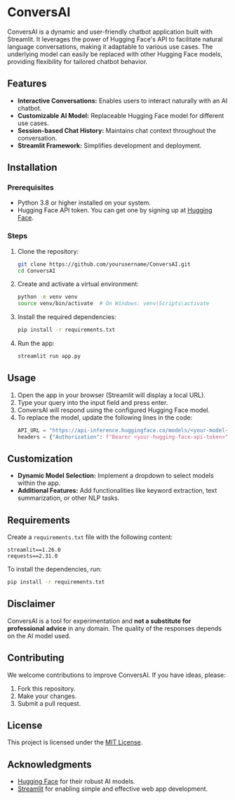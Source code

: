 # ConversAI

ConversAI is a dynamic and user-friendly chatbot application built with Streamlit. It leverages the power of Hugging Face's API to facilitate natural language conversations, making it adaptable to various use cases. The underlying model can easily be replaced with other Hugging Face models, providing flexibility for tailored chatbot behavior.

## Features
- **Interactive Conversations:** Enables users to interact naturally with an AI chatbot.
- **Customizable AI Model:** Replaceable Hugging Face model for different use cases.
- **Session-based Chat History:** Maintains chat context throughout the conversation.
- **Streamlit Framework:** Simplifies development and deployment.

## Installation

### Prerequisites
- Python 3.8 or higher installed on your system.
- Hugging Face API token. You can get one by signing up at [Hugging Face](https://huggingface.co/).

### Steps
1. Clone the repository:
   ```bash
   git clone https://github.com/yourusername/ConversAI.git
   cd ConversAI
   ```

2. Create and activate a virtual environment:
   ```bash
   python -m venv venv
   source venv/bin/activate  # On Windows: venv\Scripts\activate
   ```

3. Install the required dependencies:
   ```bash
   pip install -r requirements.txt
   ```

4. Run the app:
   ```bash
   streamlit run app.py
   ```

## Usage

1. Open the app in your browser (Streamlit will display a local URL).
2. Type your query into the input field and press enter.
3. ConversAI will respond using the configured Hugging Face model.
4. To replace the model, update the following lines in the code:
   ```python
   API_URL = "https://api-inference.huggingface.co/models/<your-model-name>"
   headers = {"Authorization": f"Bearer <your-hugging-face-api-token>"}
   ```

## Customization

- **Dynamic Model Selection:** Implement a dropdown to select models within the app.
- **Additional Features:** Add functionalities like keyword extraction, text summarization, or other NLP tasks.

## Requirements

Create a `requirements.txt` file with the following content:
```plaintext
streamlit==1.26.0
requests==2.31.0
```

To install the dependencies, run:
```bash
pip install -r requirements.txt
```

## Disclaimer

ConversAI is a tool for experimentation and **not a substitute for professional advice** in any domain. The quality of the responses depends on the AI model used.


## Contributing
We welcome contributions to improve ConversAI. If you have ideas, please:
1. Fork this repository.
2. Make your changes.
3. Submit a pull request.

## License
This project is licensed under the [MIT License](LICENSE).

## Acknowledgments
- [Hugging Face](https://huggingface.co/) for their robust AI models.
- [Streamlit](https://streamlit.io/) for enabling simple and effective web app development.
